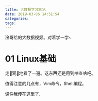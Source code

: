 ```yaml
---
title: 大数据学习笔记
date: 2019-03-06 14:51:54
categories:
tags:
---
```


淦哥给的大数据视频。对着学一学~

<!---more--->

# 01 Linux基础

走🐎观🌹地看了一遍。这东西还是用到啥查啥吧。

值得注意的几点有，Vim命令，Shell编程。

课件我传在[这里](/Downloads/Linux基础.pdf)了.

